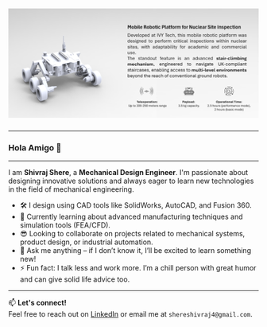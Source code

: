 
# ![WebApp](https://github.com/shivrajshere/shivrajshere/blob/99a321cc0d093d0e3a32416c93ed0882bf1c4233/project/Teri.png)


---
### Hola Amigo 👋
---

I am **Shivraj Shere**, a **Mechanical Design Engineer**. I'm passionate about designing innovative solutions and always eager to learn new technologies in the field of mechanical engineering.


- 🛠️ I design using CAD tools like SolidWorks, AutoCAD, and Fusion 360.
- 🌱 Currently learning about advanced manufacturing techniques and simulation tools (FEA/CFD).
- 😎 Looking to collaborate on projects related to mechanical systems, product design, or industrial automation.
- 💬 Ask me anything – if I don’t know it, I’ll be excited to learn something new!
- ⚡ Fun fact: I talk less and work more. I’m a chill person with great humor and can give solid life advice too.

---

📫 **Let's connect!**  
Feel free to reach out on [LinkedIn](https://www.linkedin.com/in/shivraj-shere-sd/) or email me at `shereshivraj4@gmail.com`.
